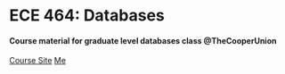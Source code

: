 # ECE 464: Databases

#### Course material for graduate level databases class @TheCooperUnion

[Course Site](http://cooper.edu/engineering/curriculum/courses/ece-464/databases)
[Me](https://cooper.edu/academics/people/eugene-sokolov)

